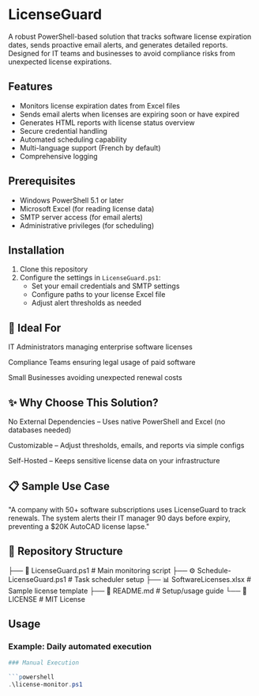 # LicenseGuard
A robust PowerShell-based solution that tracks software license expiration dates, sends proactive email alerts, and generates detailed reports. Designed for IT teams and businesses to avoid compliance risks from unexpected license expirations.

## Features

- Monitors license expiration dates from Excel files
- Sends email alerts when licenses are expiring soon or have expired
- Generates HTML reports with license status overview
- Secure credential handling
- Automated scheduling capability
- Multi-language support (French by default)
- Comprehensive logging

## Prerequisites

- Windows PowerShell 5.1 or later
- Microsoft Excel (for reading license data)
- SMTP server access (for email alerts)
- Administrative privileges (for scheduling)

## Installation

1. Clone this repository
2. Configure the settings in `LicenseGuard.ps1`:
   - Set your email credentials and SMTP settings
   - Configure paths to your license Excel file
   - Adjust alert thresholds as needed

## 📌 Ideal For

IT Administrators managing enterprise software licenses

Compliance Teams ensuring legal usage of paid software

Small Businesses avoiding unexpected renewal costs

## ✨ Why Choose This Solution?

No External Dependencies – Uses native PowerShell and Excel (no databases needed)

Customizable – Adjust thresholds, emails, and reports via simple configs

Self-Hosted – Keeps sensitive license data on your infrastructure

## 📋 Sample Use Case

"A company with 50+ software subscriptions uses LicenseGuard to track renewals. The system alerts their IT manager 90 days before expiry, preventing a $20K AutoCAD license lapse."

## 📂 Repository Structure

├── 📜 LicenseGuard.ps1          # Main monitoring script
├── ⚙️ Schedule-LicenseGuard.ps1  # Task scheduler setup
├── 📊 SoftwareLicenses.xlsx     # Sample license template
├── 📄 README.md                # Setup/usage guide
└── 📜 LICENSE                  # MIT License



## Usage

### Example: Daily automated execution
```powershell .\schedule-license-monitor.ps1 -Time "09:00" -Force
### Manual Execution

```powershell
.\license-monitor.ps1


